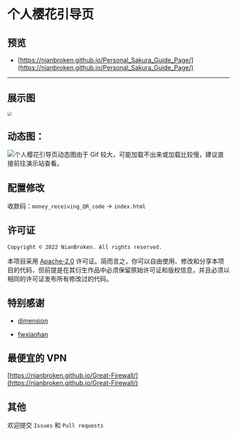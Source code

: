 # 个人樱花引导页

## 预览

- [https://nianbroken.github.io/Personal_Sakura_Guide_Page/](https://nianbroken.github.io/Personal_Sakura_Guide_Page/)

---

## 展示图

<img src="https://blog.nianbroken.top/NianBrokenStorage/FileStorage/7/03.png" style="zoom:60%;" />


## 动态图：

![个人樱花引导页动态图](https://blog.nianbroken.top/NianBrokenStorage/FileStorage/7/04.gif)由于 Gif 较大，可能加载不出来或加载比较慢，建议直接前往演示站查看。

## 配置修改

收款码：`money_receiving_QR_code` → `index.html`

## 许可证

`Copyright © 2022 NianBroken. All rights reserved.`

本项目采用 [Apache-2.0](https://www.apache.org/licenses/LICENSE-2.0) 许可证。简而言之，你可以自由使用、修改和分享本项目的代码，但前提是在其衍生作品中必须保留原始许可证和版权信息，并且必须以相同的许可证发布所有修改过的代码。

## 特别感谢

- [dimension](https://html5up.net/dimension)

- [fwxiaohan](fwxiaohan.github.io)

## 最便宜的 VPN

[https://nianbroken.github.io/Great-Firewall/](https://nianbroken.github.io/Great-Firewall/)

## 其他

欢迎提交 `Issues` 和 `Pull requests`
